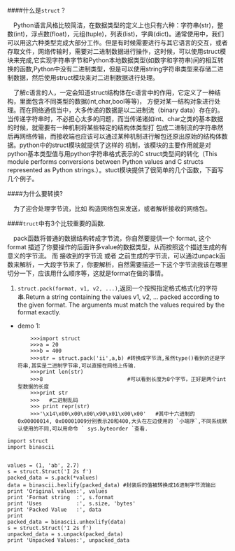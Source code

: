 ####什么是`struct` ?

&emsp;Python语言风格比较简洁，在数据类型的定义上也只有六种：字符串(str)，整数(int)，浮点数(float)，元组(tuple)，列表(list)，字典(dict)。通常使用中，我们可以用这六种类型完成大部分工作。但是有时候需要进行与其它语言的交互，或者存取文件，网络传输时，需要对二进制数据进行操作，这时候，可以使用struct模块来完成,它实现字符串字节和Python本地数据类型(如数字和字符串)间的相互转换的函数,Python中没有二进制类型，但是可以使用string字符串类型来存储二进制数据，然后使用struct模块来对二进制数据进行处理。

&emsp;了解c语言的人，一定会知道struct结构体在c语言中的作用，它定义了一种结构，里面包含不同类型的数据(int,char,bool等等)， 方便对某一结构对象进行处理。而在网络通信当中，大多传递的数据是以二进制流（binary data）存在的。当传递字符串时，不必担心太多的问题，而当传递诸如int、char之类的基本数据的时候，就需要有一种机制将某些特定的结构体类型打 包成二进制流的字符串然后再网络传输，而接收端也应该可以通过某种机制进行解包还原出原始的结构体数据。python中的struct模块就提供了这样的 机制，该模块的主要作用就是对python基本类型值与用python字符串格式表示的C struct类型间的转化（This module performs conversions between Python values and C structs represented as Python strings.）。stuct模块提供了很简单的几个函数，下面写几个例子。

####为什么要转换?

&emsp;为了迎合处理字节流，比如 构造网络包来发送，或者解析接收的网络包。 


####`truct`中有3个比较重要的函数.

&emsp;pack函数将普通的数据结构转成字节流，你自然要提供一个 format, 这个 format 描述了你要操作的后面许多value的数据类型，从而按照这个描述生成的有意义的字节流。 而 接收到的字节流 或者 之前生成的字节流，可以通过unpack函数来解析，一大段字节来了，你要解析，自然需要描述一下这个字节流我该在哪里切分一下，应该用什么顺序等，这就是format在做的事情。

1. `struct.pack(format, v1, v2, ...)`,返回一个按照指定格式格式化的字符串.Return a string containing the values v1, v2, ... packed according to the given format. The arguments must match the values required by the format exactly.

 * demo 1:

	```
		>>>import struct
		>>>a = 20
		>>>b = 400
		>>>str = struct.pack('ii',a,b) #转换成字节流,虽然type()看到的还是字符串,其实是二进制字节串,可以直接在网络上传输.
		>>>print len(str)
		>>>8 						   #可以看到长度为8个字节，正好是两个int型数据的长度
		>>>print str
		>>>   #二进制乱码
		>>> print repr(str)
		>>>'\x14\x00\x00\x00\x90\x01\x00\x00'   #其中十六进制的 0x00000014, 0x00001009分别表示20和400,大头在左边使用的 `小端序`,不同系统默认使用的不同,可以用命令 ` sys.byteorder `查看.
	```

```
import struct
import binascii


values = (1, 'ab', 2.7)
s = struct.Struct('I 2s f')
packed_data = s.pack(*values)
data = binascii.hexlify(packed_data) #封装后的值被转换成16进制字节流输出
print 'Original values:', values
print 'Format string  :', s.format
print 'Uses           :', s.size, 'bytes'
print 'Packed Value   :', data
print
packed_data = binascii.unhexlify(data)
s = struct.Struct('I 2s f')
unpacked_data = s.unpack(packed_data)
print 'Unpacked Values:', unpacked_data

```
